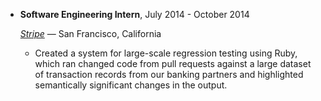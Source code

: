 - **Software Engineering Intern**, July 2014 - October 2014

    [*Stripe*](https://stripe.com) — San Francisco, California

    - Created a system for large-scale regression testing using Ruby,
      which ran changed code from pull requests against a large
      dataset of transaction records from our banking partners and
      highlighted semantically significant changes in the output.
